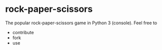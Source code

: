 # rock-paper-scissors
The popular rock-paper-scissors game in Python 3 (console).
Feel free to
- contribute
- fork
- use
